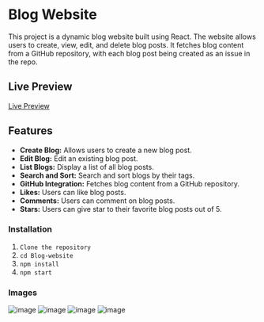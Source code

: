 # Blog Website

This project is a dynamic blog website built using React. The website allows users to create, view, edit, and delete blog posts. It fetches blog content from a GitHub repository, with each blog post being created as an issue in the repo.

## Live Preview

[Live Preview](https://blog-website-eight-swart.vercel.app/)


## Features

- **Create Blog:** Allows users to create a new blog post.
- **Edit Blog:** Edit an existing blog post.
- **List Blogs:** Display a list of all blog posts.
- **Search and Sort:** Search and sort blogs by their tags.
- **GitHub Integration:** Fetches blog content from a GitHub repository.
- **Likes:** Users can like blog posts.
- **Comments:** Users can comment on blog posts.
- **Stars:** Users can give star to their favorite blog posts out of 5.

### Installation

1. `Clone the repository`
2. `cd Blog-website`
3. `npm install`
4. `npm start`

### Images

![image](https://github.com/user-attachments/assets/b839a915-9793-41cb-8526-56f54a559c49)
![image](https://github.com/user-attachments/assets/c38127dc-7caf-4765-9b56-0836252b3699)
![image](https://github.com/user-attachments/assets/932c51a9-0298-40e5-a1ab-64299209f533)
![image](https://github.com/user-attachments/assets/f9ac6ed9-74c9-4580-9dfc-3e5edad93357)
